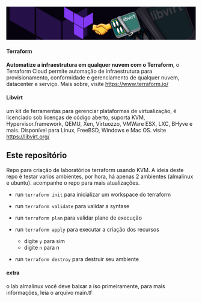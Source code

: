 ![imagem](.img/capa.jpg)

#### Terraform
**Automatize a infraestrutura em qualquer nuvem com o Terraform**, o Terraform Cloud permite automação de infraestrutura para provisionamento, conformidade e gerenciamento de qualquer nuvem, datacenter e serviço. 
Mais sobre, visite https://www.terraform.io/

#### Libvirt
um kit de ferramentas para gerenciar plataformas de virtualização, é licenciado sob licenças de código aberto, suporta KVM, Hypervisor.framework, QEMU, Xen, Virtuozzo, VMWare ESX, LXC, BHyve e mais. Disponível para Linux, FreeBSD, Windows e Mac OS. visite https://libvirt.org/

## Este repositório
Repo para criação de laboratórios terraform usando KVM. A ideia deste repo é testar varios ambientes, por hora, há apenas 2 ambientes (almalinux e ubuntu). acompanhe o repo para mais atualizações.

- run `terraform init` para inicializar um workspace do terraform

- run `terraform validate` para validar a syntase

- run `terraform plan` para validar plano de execução

- run `terraform apply` para executar a criação dos recursos
  - digite `y` para sim
  - digite `n` para n

- run `terraform destroy` para destruir seu ambiente

#### extra
o lab almalinux você deve baixar a iso primeiramente, para mais informações, leia o arquivo main.tf
